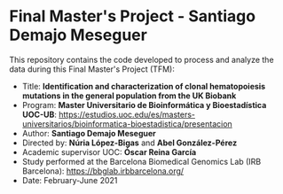 # Final Master's Project - Santiago Demajo Meseguer

This repository contains the code developed to process and analyze the data during this Final Master's Project (TFM):

- Title: **Identification and characterization of clonal hematopoiesis mutations in the general population from the UK Biobank**
- Program: **Master Universitario de Bioinformática y Bioestadística UOC-UB**: https://estudios.uoc.edu/es/masters-universitarios/bioinformatica-bioestadistica/presentacion
- Author: **Santiago Demajo Meseguer**
- Directed by: **Núria López-Bigas** and **Abel González-Pérez**
- Academic supervisor UOC: **Óscar Reina García**
- Study performed at the Barcelona Biomedical Genomics Lab (IRB Barcelona): https://bbglab.irbbarcelona.org/
- Date: February-June 2021

